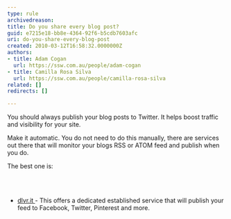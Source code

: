 ```yaml
---
type: rule
archivedreason: 
title: Do you share every blog post?
guid: e7215e18-bb8e-4364-92f6-b5cdb7603afc
uri: do-you-share-every-blog-post
created: 2010-03-12T16:58:32.0000000Z
authors:
- title: Adam Cogan
  url: https://ssw.com.au/people/adam-cogan
- title: Camilla Rosa Silva
  url: https://ssw.com.au/people/camilla-rosa-silva
related: []
redirects: []

---
```




  <p>You should always publish your blog posts to Twitter. It helps boost traffic and visibility for your site.<br></p>
<p>Make it automatic. You do not need to do this manually, there are services out there that will monitor your blogs RSS or ATOM feed and publish when you do.</p>
<p>The best one is&#58;<br></p>

<br><excerpt class='endintro'></excerpt><br>
<ul><li>
      <a shape="rect" href="https&#58;//dlvrit.com/" target="_blank"> dlvr.it </a> - This offers a dedicated established service that will publish your feed to Facebook, Twitter, Pinterest and more.​<br><br></li></ul>


